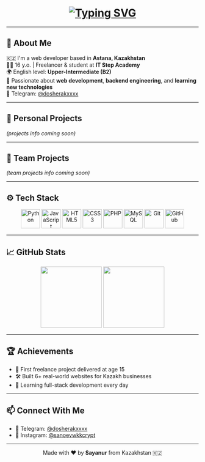 <!-- Заголовок с typing effect -->
<h1 align="center">
  <a href="https://github.com/sayanurmlk">
    <img src="https://readme-typing-svg.herokuapp.com?font=Fira+Code&size=24&pause=1000&center=true&vCenter=true&width=450&lines=Hi+there!+I'm+Sayanur+%F0%9F%91%8B;Web+Developer+from+Kazakhstan;Freelancer+%7C+Student+at+IT+Step+Academy" alt="Typing SVG" />
  </a>
</h1>

---

## 🧠 About Me

🇰🇿 I'm a web developer based in **Astana, Kazakhstan**  
👨‍🎓 16 y.o. | Freelancer & student at **IT Step Academy**  
🌍 English level: **Upper-Intermediate (B2)**  
🎯 Passionate about **web development**, **backend engineering**, and **learning new technologies**  
📲 Telegram: [@dosherakxxxx](https://t.me/dosherakxxxx)

---

## 🚀 Personal Projects

*(projects info coming soon)*

---

## 🤝 Team Projects

*(team projects info coming soon)*

---

## ⚙️ Tech Stack

<p align="center">
  <img src="https://cdn.jsdelivr.net/gh/devicons/devicon/icons/python/python-original.svg" width="50" alt="Python"/>
  <img src="https://cdn.jsdelivr.net/gh/devicons/devicon/icons/javascript/javascript-original.svg" width="50" alt="JavaScript"/>
  <img src="https://cdn.jsdelivr.net/gh/devicons/devicon/icons/html5/html5-original.svg" width="50" alt="HTML5"/>
  <img src="https://cdn.jsdelivr.net/gh/devicons/devicon/icons/css3/css3-original.svg" width="50" alt="CSS3"/>
  <img src="https://cdn.jsdelivr.net/gh/devicons/devicon/icons/php/php-original.svg" width="50" alt="PHP"/>
  <img src="https://cdn.jsdelivr.net/gh/devicons/devicon/icons/mysql/mysql-original.svg" width="50" alt="MySQL"/>
  <img src="https://cdn.jsdelivr.net/gh/devicons/devicon/icons/git/git-original.svg" width="50" alt="Git"/>
  <img src="https://cdn.jsdelivr.net/gh/devicons/devicon/icons/github/github-original.svg" width="50" alt="GitHub"/>
</p>

---

## 📈 GitHub Stats

<p align="center">
  <img src="https://github-readme-stats.vercel.app/api?username=sayanurmlk&show_icons=true&theme=github_dark" height="160"/>
  <img src="https://github-readme-stats.vercel.app/api/top-langs/?username=sayanurmlk&layout=compact&theme=github_dark" height="160"/>
</p>

---

## 🏆 Achievements

- 🥇 First freelance project delivered at age 15  
- 🛠 Built 6+ real-world websites for Kazakh businesses  
- 🧠 Learning full-stack development every day  

---

## 📫 Connect With Me

- 💬 Telegram: [@dosherakxxxx](https://t.me/dosherakxxxx)  
- 📸 Instagram: [@sanoevwkkcrypt](https://instagram.com/sanoevwkkcrypt)

---

<p align="center">
  Made with ❤️ by <b>Sayanur</b> from Kazakhstan 🇰🇿
</p>
